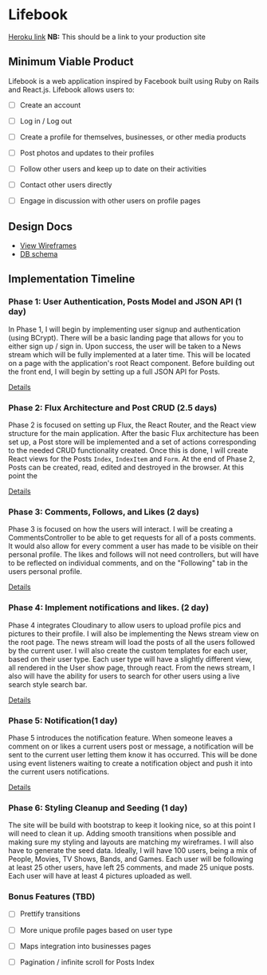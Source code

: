 # Lifebook

[Heroku link][heroku] **NB:** This should be a link to your production site

[heroku]: http://www.herokuapp.com

## Minimum Viable Product

Lifebook is a web application inspired by Facebook built using Ruby on Rails
and React.js. Lifebook allows users to:

<!-- This is a Markdown checklist. Use it to keep track of your progress! -->

- [ ] Create an account
- [ ] Log in / Log out
- [ ] Create a profile for themselves, businesses, or other media products
- [ ] Post photos and updates to their profiles
- [ ] Follow other users and keep up to date on their activities
- [ ] Contact other users directly
- [ ] Engage in discussion with other users on profile pages


## Design Docs
* [View Wireframes][view]
* [DB schema][schema]

[view]: ./docs/views.md
[schema]: ./docs/schema.md

## Implementation Timeline

### Phase 1: User Authentication, Posts Model and JSON API (1 day)

In Phase 1, I will begin by implementing user signup and authentication (using
BCrypt). There will be a basic landing page that allows for you to either sign up / sign in.  Upon success, the user will be taken to a News stream which will be fully implemented at a later time.  This will be located on a page with the application's root React component. Before building out the front end, I will begin by setting up a full JSON API for Posts.

[Details][phase-one]

### Phase 2: Flux Architecture and Post CRUD (2.5 days)

Phase 2 is focused on setting up Flux, the React Router, and the React view
structure for the main application. After the basic Flux architecture has been
set up, a Post store will be implemented and a set of actions corresponding to
the needed CRUD functionality created. Once this is done, I will create React
views for the Posts `Index`, `IndexItem` and `Form`. At the end of Phase 2,
Posts can be created, read, edited and destroyed in the browser.  At this point the

[Details][phase-two]

### Phase 3: Comments, Follows, and Likes (2 days)

Phase 3 is focused on how the users will interact.  I will be creating a CommentsController to be able to get requests for all of a posts comments.  It would also allow for every comment a user has made to be visible on their personal profile.  The likes and follows will not need controllers, but will have to be reflected on individual comments, and on the "Following" tab in the users personal profile.


[Details][phase-three]

### Phase 4: Implement notifications and likes.  (2 day)
Phase 4 integrates Cloudinary to allow users to upload profile pics and pictures to their profile.  I will also be implementing the News stream view on the root page.  The news stream will load the posts of all the users followed by the current user.  I will also create the custom templates for each user, based on their user type.  Each user type will have a slightly different view, all rendered in the User show page, through react.  From the news stream, I also will have the ability for users to search for other users using a live search style search bar.


[Details][phase-four]

### Phase 5: Notification(1 day)

Phase 5 introduces the notification feature.  When someone leaves a comment on or likes a current users post or message, a notification will be sent to the current user letting them know it has occurred.  This will be done using event listeners waiting to create a notification object and push it into the current users notifications.  

[Details][phase-five]

### Phase 6: Styling Cleanup and Seeding (1 day)

The site will be build with bootstrap to keep it looking nice, so at this point I will need to clean it up.  Adding smooth transitions when possible and making sure my styling and layouts are matching my wireframes.  I will also have to generate the seed data.  Ideally, I will have 100 users, being a mix of People, Movies, TV Shows, Bands, and Games.  Each user will be following at least 25 other users, have left 25 comments, and made 25 unique posts.  Each user will have at least 4 pictures uploaded as well.

### Bonus Features (TBD)
- [ ] Prettify transitions
- [ ] More unique profile pages based on user type
- [ ] Maps integration into businesses pages
- [ ] Pagination / infinite scroll for Posts Index


[phase-one]: ./docs/phases/phase1.md
[phase-two]: ./docs/phases/phase2.md
[phase-three]: ./docs/phases/phase3.md
[phase-four]: ./docs/phases/phase4.md
[phase-five]: ./docs/phases/phase5.md
